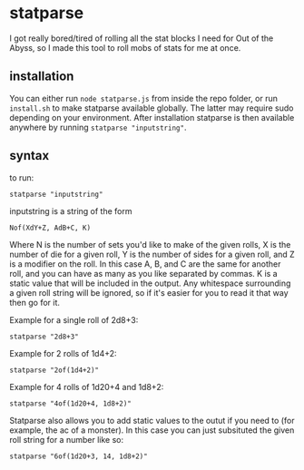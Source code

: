 # statparse

I got really bored/tired of rolling all the stat blocks I need for Out of the Abyss, so I made this tool to roll mobs of stats for me at once.

## installation
You can either run `node statparse.js` from inside the repo folder, or run `install.sh` to make statparse available globally. The latter may require sudo depending on your environment. After installation statparse is then available anywhere by running `statparse "inputstring"`.

## syntax

to run:

`statparse "inputstring"`

inputstring is a string of the form 

`Nof(XdY+Z, AdB+C, K)`

Where N is the number of sets you'd like to make of the given rolls, X is the number of die for a given roll, Y is the number of sides for a given roll, and Z is a modifier on the roll. In this case A, B, and C are the same for another roll, and you can have as many as you like separated by commas. K is a static value that will be included in the output. Any whitespace surrounding a given roll string will be ignored, so if it's easier for you to read it that way then go for it.

Example for a single roll of 2d8+3:

`statparse "2d8+3"`

Example for 2 rolls of 1d4+2:

`statparse "2of(1d4+2)"`

Example for 4 rolls of 1d20+4 and 1d8+2:

`statparse "4of(1d20+4, 1d8+2)"`

Statparse also allows you to add static values to the outut if you need to (for example, the ac of a monster). In this case you can just subsituted the given roll string for a number like so:

`statparse "6of(1d20+3, 14, 1d8+2)"`
